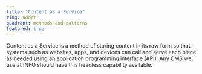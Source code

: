 ```yaml
---
title: "Content as a Service"
ring: adopt
quadrant: methods-and-patterns
featured: true
---
```


Content as a Service is a method of storing content in its raw form so that systems such as
websites, apps, and devices can call and serve each piece as needed using an application programming
interface (API). Any CMS we use at INFO should have this headless capability available.